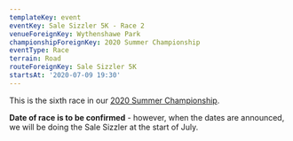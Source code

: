 ```yaml
---
templateKey: event
eventKey: Sale Sizzler 5K - Race 2
venueForeignKey: Wythenshawe Park
championshipForeignKey: 2020 Summer Championship
eventType: Race
terrain: Road
routeForeignKey: Sale Sizzler 5K
startsAt: '2020-07-09 19:30'
---
```

This is the sixth race in our [2020 Summer Championship](/championships/2020-summer-championship/).

**Date of race is to be confirmed** - however, when the dates are announced, 
we will be doing the Sale Sizzler at the start of July.

